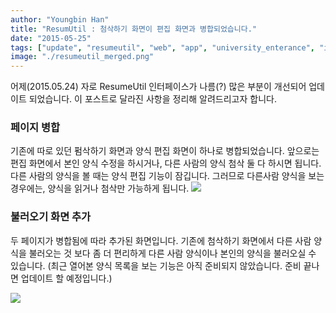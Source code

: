 ```yaml
---
author: "Youngbin Han"
title: "ResumUtil : 첨삭하기 화면이 편집 화면과 병합되었습니다."
date: "2015-05-25"
tags: ["update", "resumeutil", "web", "app", "university_enterance", "introworkout"]
image: "./resumeutil_merged.png"
---
```


어제(2015.05.24) 자로 ResumeUtil 인터페이스가 나름(?) 많은 부분이 개선되어 업데이트 되었습니다.
이 포스트로 달라진 사항을 정리해 알려드리고자 합니다.

### 페이지 병합

기존에 따로 있던 펌삭하기 화면과 양식 편집 화면이 하나로 병합되었습니다.
앞으로는 편집 화면에서 본인 양식 수정을 하시거나, 다른 사람의 양식 첨삭 둘 다 하시면 됩니다.
다른 사람의 양식을 볼 때는 양식 편집 기능이 잠깁니다. 그러므로 다른사람 양식을 보는 경우에는, 양식을 읽거나 첨삭만 가능하게 됩니다.
![]("/blogimgs/resumeutil_merged.png")

### 불러오기 화면 추가

두 페이지가 병합됨에 따라 추가된 화면입니다.
기존에 첨삭하기 화면에서 다른 사람 양식을 불러오는 것 보다 좀 더 편리하게 다른 사람 양식이나 본인의 양식을 불러오실 수 있습니다.
(최근 열어본 양식 목록을 보는 기능은 아직 준비되지 않았습니다. 준비 끝나면 업데이트 할 예정입니다.)

![]("/blogimgs/resumeutil_loadform.png")
